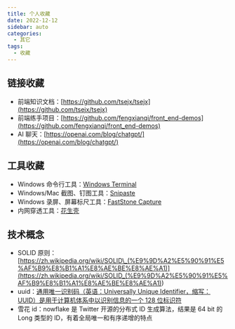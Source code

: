 ```yaml
---
title: 个人收藏
date: 2022-12-12
sidebar: auto
categories:
  - 其它
tags:
  - 收藏
---
```


## 链接收藏

- 前端知识文档：[https://github.com/tsejx/tsejx](https://github.com/tsejx/tsejx)
- 前端练手项目：[https://github.com/fengxianqi/front_end-demos](https://github.com/fengxianqi/front_end-demos)
- AI 聊天：[https://openai.com/blog/chatgpt/](https://openai.com/blog/chatgpt/)

## 工具收藏

- Windows 命令行工具：[Windows Terminal](https://github.com/microsoft/terminal)
- Windows/Mac 截图、钉图工具：[Snipaste](https://www.snipaste.com/)
- Windows 录屏、屏幕标尺工具：[FastStone Capture](https://www.faststone.org/index.htm)
- 内网穿透工具：[花生壳](https://hsk.oray.com/)

## 技术概念

- SOLID 原则：[https://zh.wikipedia.org/wiki/SOLID\_(%E9%9D%A2%E5%90%91%E5%AF%B9%E8%B1%A1%E8%AE%BE%E8%AE%A1)](<https://zh.wikipedia.org/wiki/SOLID_(%E9%9D%A2%E5%90%91%E5%AF%B9%E8%B1%A1%E8%AE%BE%E8%AE%A1)>)
- uuid：[通用唯一识别码（英语：Universally Unique Identifier，缩写：UUID）是用于计算机体系中以识别信息的一个 128 位标识符](https://zh.wikipedia.org/wiki/%E9%80%9A%E7%94%A8%E5%94%AF%E4%B8%80%E8%AF%86%E5%88%AB%E7%A0%81)
- 雪花 id：nowflake 是 Twitter 开源的分布式 ID 生成算法，结果是 64 bit 的 Long 类型的 ID，有着全局唯一和有序递增的特点
